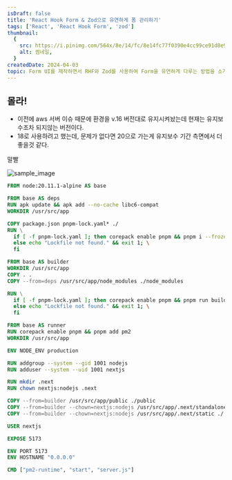 ```yaml
---
isDraft: false
title: 'React Hook Form & Zod으로 유연하게 폼 관리하기'
tags: ['React', 'React Hook Form', 'zod']
thumbnail:
  {
    src: https://i.pinimg.com/564x/8e/14/fc/8e14fc77f0390e4cc99ce91d8e9a17dc.jpg,
    alt: 썸네일,
  }
createdDate: 2024-04-03
topic: Form UI를 제작하면서 RHF와 Zod를 사용하여 Form을 유연하게 다루는 방법을 소개합니다.
---
```


## 몰라!

- 이전에 aws 서버 이슈 때문에 환경을 v.16 버전대로 유지시켜놨는데 현재는 유지보수조차 되지않는 버전이다.
- 18로 사용하려고 했는데, 문제가 없다면 20으로 가는게 유지보수 기간 측면에서 더 좋을것 같다.

말빨

![sample_image](https://i.pinimg.com/564x/1a/ef/6a/1aef6aaeba15e13c07608fa415995aec.jpg)

```dockerfile
FROM node:20.11.1-alpine AS base

FROM base AS deps
RUN apk update && apk add --no-cache libc6-compat
WORKDIR /usr/src/app

COPY package.json pnpm-lock.yaml* ./
RUN \
  if [ -f pnpm-lock.yaml ]; then corepack enable pnpm && pnpm i --frozen-lockfile; \
  else echo "Lockfile not found." && exit 1; \
  fi

FROM base AS builder
WORKDIR /usr/src/app
COPY . .
COPY --from=deps /usr/src/app/node_modules ./node_modules

RUN \
  if [ -f pnpm-lock.yaml ]; then corepack enable pnpm && pnpm run build; \
  else echo "Lockfile not found." && exit 1; \
  fi

FROM base AS runner
RUN corepack enable pnpm && pnpm add pm2
WORKDIR /usr/src/app

ENV NODE_ENV production

RUN addgroup --system --gid 1001 nodejs
RUN adduser --system --uid 1001 nextjs

RUN mkdir .next
RUN chown nextjs:nodejs .next

COPY --from=builder /usr/src/app/public ./public
COPY --from=builder --chown=nextjs:nodejs /usr/src/app/.next/standalone ./
COPY --from=builder --chown=nextjs:nodejs /usr/src/app/.next/static ./.next/static

USER nextjs

EXPOSE 5173

ENV PORT 5173
ENV HOSTNAME "0.0.0.0"

CMD ["pm2-runtime", "start", "server.js"]
```
